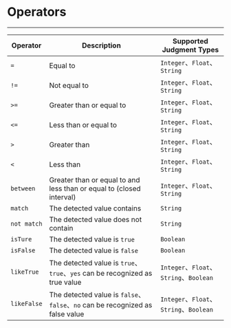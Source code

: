 # Operators
---


| Operator | Description | Supported Judgment Types |
| --- | --- | --- |
| `=` | Equal to | `Integer`、`Float`、`String` |
| `!=` | Not equal to | `Integer`、`Float`、`String` |
| `>=` | Greater than or equal to | `Integer`、`Float`、`String` |
| `<=` | Less than or equal to | `Integer`、`Float`、`String` |
| `>` | Greater than | `Integer`、`Float`、`String` |
| `<` | Less than | `Integer`、`Float`、`String` |
| `between` | Greater than or equal to and less than or equal to (closed interval) | `Integer`、`Float`、`String` |
| `match` | The detected value contains | `String` |
| `not match` | The detected value does not contain | `String` |
| `isTure` | The detected value is `true` | `Boolean` |
| `isFalse` | The detected value is `false` | `Boolean` |
| `likeTrue` | The detected value is `true`、`true`、`yes` can be recognized as true value | `Integer`、`Float`、`String`、`Boolean` |
| `likeFalse` | The detected value is `false`、`false`、`no` can be recognized as false value | `Integer`、`Float`、`String`、`Boolean` |

